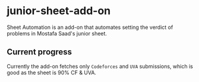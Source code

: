 # junior-sheet-add-on
Sheet Automation is an add-on that automates setting the verdict of problems in Mostafa Saad's junior sheet.

## Current progress
Currently the add-on fetches only `Codeforces` and `UVA` submissions, which is good as the sheet is 90% CF & UVA.
